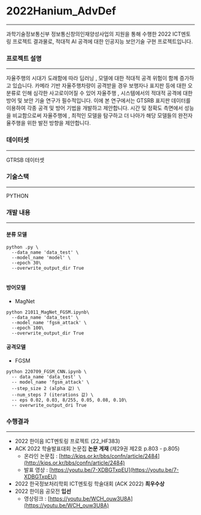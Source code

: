 # 2022Hanium_AdvDef
---
과학기술정보통신부 정보통신창의인재양성사업의 지원을 통해 수행한 2022 ICT멘토링 프로젝트 결과물로, 적대적 AI 공격에 대한 인공지능 보안기술 구현 프로젝트입니다.


### 프로젝트 설명
---
자율주행의 시대가 도래함에 따라 딥러닝 , 모델에 대한 적대적 공격 위험이 함께 증가하고 있습니다. 카메라 기반 자율주행차량이 공격받을 경우 보행자나 표지판 등에 대한 오분류로 인해 심각한 사고로이어질 수 있어 자율주행 , 시스템에서의 적대적 공격에 대한 방어 및 보안 기술 연구가 필수적입니다. 이에 본 연구에서는 GTSRB 표지판 데이터를 이용하여 각종 공격 및 방어 기법을 개발하고 제안합니다. 시간 및 정확도 측면에서 성능을 비교함으로써 자율주행에 , 최적인 모델을 탐구하고 더 나아가 해당 모델들의 완전자율주행을 위한 발전 방향을 제안합니다.

### 데이터셋
---
GTRSB 데이터셋

### 기술스택 
---
PYTHON

### 개발 내용 
---
#### 분류 모델
```
python .py \
  --data_name 'data_test' \
  --model_name 'model' \
  --epoch 30\
  --overwrite_output_dir True
  
```

#### 방어모델
- MagNet
```
python 21011_MagNet_FGSM.ipynb\
  --data_name 'data_test' \
  --model_name 'fgsm_attack' \
  --epoch 100\
  --overwrite_output_dir True
```

#### 공격모델
- FGSM
```
python 220709_FGSM_CNN.ipynb \
  -- data_name 'data_test' \
  -- model_name 'fgsm_attack' \
  --step_size 2 (alpha 값) \
  --num_steps 7 (iterations 값) \
  -- eps 0.02, 0.03, 8/255, 0.05, 0.08, 0.10\
  -- overwrite_output_dri True
```  



### 수행결과
---
- 2022 한이음 ICT멘토링 프로젝트 (22_HF383)
- ACK 2022 학술발표대회 논문집 **논문 게재** (제29권 제2호 p.803 - p.805)
    - 온라인 논문집 : [http://kips.or.kr/bbs/confn/article/2484](http://kips.or.kr/bbs/confn/article/2484)
    - 발표 영상 : [https://youtu.be/7-XDBGTxpEU](https://youtu.be/7-XDBGTxpEU)
- 2022 한국정보처리학회 ICT멘토링 학술대회 (ACK 2022) **최우수상**
- 2022 한이음 공모전 **입선**
    - 영상링크 : [https://youtu.be/WCH_ouw3U8A](https://youtu.be/WCH_ouw3U8A)
